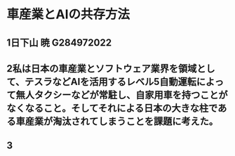 # 車産業とAIの共存方法
## 1日下山 暁 G284972022

## 2私は日本の車産業とソフトウェア業界を領域として、テスラなどAIを活用するレベル5自動運転によって無人タクシーなどが常駐し、自家用車を持つことがなくなること。そしてそれによる日本の大きな柱である車産業が淘汰されてしまうことを課題に考えた。

## 3

